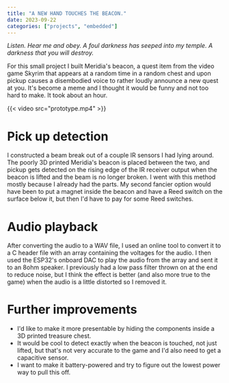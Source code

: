 ```yaml
---
title: "A NEW HAND TOUCHES THE BEACON."
date: 2023-09-22
categories: ["projects", "embedded"]
---
```


*Listen. Hear me and obey. A foul darkness has seeped into my temple. A darkness that you will destroy.*

For this small project I built Meridia's beacon, a quest item from the video game Skyrim that appears at a random time in a random chest and upon pickup causes a disembodied voice to rather loudly announce a new quest at you. It's become a meme and I thought it would be funny and not too hard to make. It took about an hour.

{{< video src="prototype.mp4" >}}

# Pick up detection
I constructed a beam break out of a couple IR sensors I had lying around. The poorly 3D printed Meridia's beacon is placed between the two, and pickup gets detected on the rising edge of the IR receiver output when the beacon is lifted and the beam is no longer broken. I went with this method mostly because I already had the parts. My second fancier option would have been to put a magnet inside the beacon and have a Reed switch on the surface below it, but then I'd have to pay for some Reed switches.

# Audio playback
After converting the audio to a WAV file, I used an online tool to convert it to a C header file with an array containing the voltages for the audio. I then used the ESP32's onboard DAC to play the audio from the array and sent it to an 8ohm speaker. I previously had a low pass filter thrown on at the end to reduce noise, but I think the effect is better (and also more true to the game) when the audio is a little distorted so I removed it.

# Further improvements
- I'd like to make it more presentable by hiding the components inside a 3D printed treasure chest.
- It would be cool to detect exactly when the beacon is touched, not just lifted, but that's not very accurate to the game and I'd also need to get a capacitive sensor.
- I want to make it battery-powered and try to figure out the lowest power way to pull this off.
